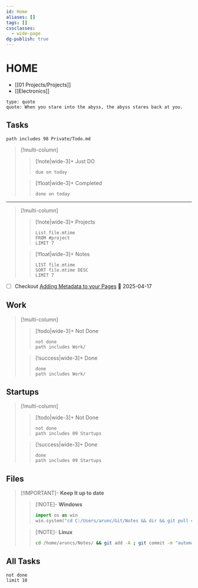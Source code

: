 ```yaml
---
id: Home
aliases: []
tags: []
cssclasses:
  - wide-page
dg-publish: true
---
```

# HOME

- [[01 Projects/Projects]] 
- [[Electronics]]

```widgets
type: quote
quote: When you stare into the abyss, the abyss stares back at you.

```

## Tasks


```tasks
path includes 98 Private/Todo.md
```


> [!multi-column]
>
> > [!note|wide-3]+ Just DO
> >
> > ```tasks
>> due on today
> > ```
>
> > [!float|wide-3]+  Completed
> >
> > ```tasks
>>done on today
> > ```

---

> [!multi-column]
>
> > [!note|wide-3]+ Projects
> >
> > ```dataview
> > List file.mtime
> > FROM #project
> > LIMIT 7
> > ```
>
> > [!float|wide-3]+ Notes
> >
> > ```dataview
> > LIST file.mtime
> > SORT file.mtime DESC
> > LIMIT 7
> > ```

- [ ] Checkout [Adding Metadata to your Pages](https://blacksmithgu.github.io/obsidian-dataview/annotation/add-metadata/) 📅 2025-04-17

## Work

> [!multi-column]
>
> > [!todo|wide-3]+ Not Done
> >
> > ```tasks
> > not done
> > path includes Work/
> > ```
>
> > [!success|wide-3]+ Done
> >
> > ```tasks
> > done
> > path includes Work/
> > ```

## Startups

> [!multi-column]
>
> > [!todo|wide-3]+ Not Done
> >
> > ```tasks
> > not done
> > path includes 09 Startups
> > ```
>
>
> > [!success|wide-3]+ Done
> >
> > ```tasks
> > done
> > path includes 09 Startups
> > ```

## Files

> [!IMPORTANT]- **Keep It up to date**
>
> > [!NOTE]- **Windows**
> >
> > ```python
> > import os as win
> > win.system("cd C:/Users/arunc/Git/Notes && dir && git pull origin main")
> > ```
>
> > [!NOTE]- **Linux**
> >
> > ```bash
> > cd /home/aruncs/Notes/ && git add -A ; git commit -m "automated backup" ; git push origin main
> > ```

## All Tasks

```tasks
not done
limit 10

```
